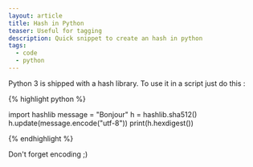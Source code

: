 ```yaml
---
layout: article
title: Hash in Python
teaser: Useful for tagging
description: Quick snippet to create an hash in python
tags:
  - code
  - python
---
```


Python 3 is shipped with a hash library. To use it in a script just do
this :

{% highlight python %}

import hashlib
message = "Bonjour"
h = hashlib.sha512()
h.update(message.encode("utf-8"))
print(h.hexdigest())

{% endhighlight %}

Don't forget encoding ;)
